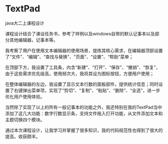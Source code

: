# TextPad
 java大二上课程设计
 
课程设计结合了课设任务书，参考了样例以及windows自带的默认记事本以及部分其他编辑器，记事本等。

我考察了用户在使用文本编辑器的使用场景，提炼其核心需求，在编辑器顶部设置了“文件”、“编辑”、“查找与替换”、“页面”、“设置”、“帮助”菜单；

在顶部下方，我设置了工具条，内含“新建”、“打开”、“保存”、“撤销”、“恢复”，由于这些需求优先级高，使用频次大，我将其设为图标按钮，方便用户使用；

在整体编辑器的左边，我设置了显示文本行数的面板部件，提供统计信息；同时设置了右键弹出菜单项，实现了“剪切”、“复制”、“粘贴”、“删除”、“全选”，进一步优化用户使用体验。

当然除了实现了以上的所有一般记事本的功能之外，我还特别在我的TextPad当中添加了这几大功能：数字行数显示条，支持文件拖入打开功能，从文件添加文本和主题切换四个模块。

通过本次课程设计，让我学习并掌握了很多知识，我的代码规范性也得到了很大的提高，收获颇丰。

